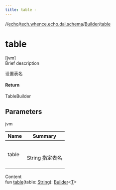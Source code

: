 ```yaml
---
title: table -
---
```

//[echo](../../index.md)/[tech.whence.echo.dal.schema](../index.md)/[Builder](index.md)/[table](table.md)



# table  
[jvm]  
Brief description  


设置表名



#### Return  


TableBuilder<T>



## Parameters  
  
jvm  
  
|  Name|  Summary| 
|---|---|
| table| <br><br>String 指定表名<br><br>
  
  
Content  
fun [table](table.md)(table: [String](https://kotlinlang.org/api/latest/jvm/stdlib/kotlin/-string/index.html)): [Builder](index.md)<[T](index.md)>  




